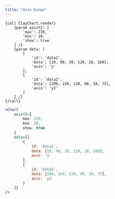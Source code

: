 ```yaml
---
title: "Axis Range"
---
```


<article id="1">

<clay-chart component="Chart"
	props='{
	"axisY2": {
		"max": 230,
		"min": 10,
		"show": true
	},
	"data": [
		{
			"id": "data1",
			"data": [10, 90, 30, 120, 20, 160],
			"axis": "y"
		},
		{
			"id": "data2",
			"data": [200, 150, 120, 90, 10, 75],
			"axis": "y2"
		}
	]
	}'></clay-chart>


```soy
{call ClayChart.render}
	{param axisY2: [
		'max': 230,
		'min': 10,
		'show': true
	] /}
	{param data: [
		[
			'id': 'data1',
			'data': [10, 90, 30, 120, 20, 160],
			'axis': 'y'
		],
		[
			'id': 'data2',
			'data': [200, 150, 120, 90, 10, 75],
			'axis': 'y2'
		]
	] /}
{/call}
```

```jsx
<Chart
	axisY2={
		max: 230,
		min: 10,
		show: true
	}
	data={[
		{
			id: 'data1',
			data: [10, 90, 30, 120, 20, 160],
			axis: 'y'
		},
		{
			id: 'data2',
			data: [200, 150, 120, 90, 10, 75],
			axis: 'y2'
		}
	]}
/>
```
</article>

